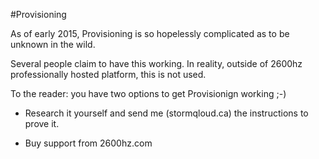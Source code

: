 #Provisioning

As of early 2015, Provisioning is so hopelessly complicated as to be unknown in the wild.

Several people claim to have this working.  In reality, outside of 2600hz professionally hosted platform, this is not used.

To the reader: you have two options to get Provisionign working ;-)  

* Research it yourself and send me (stormqloud.ca) the instructions to prove it.

* Buy support from 2600hz.com
